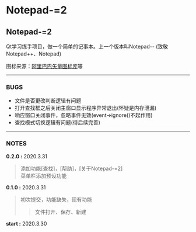 # Notepad-=2
## Notepad-=2

Qt学习练手项目，做一个简单的记事本。上一个版本叫Notepad-- (致敬Notepad++、Notepad) 

图标来源：[阿里巴巴矢量图标库](https://www.iconfont.cn/search/index?q=)等
****
### BUGS

* 文件是否更改判断逻辑有问题  
* 打开查找框之后关闭主窗口显示程序异常退出(怀疑是内存泄漏)  
* 响应窗口关闭事件，忽略事件无效(event->ignore()不起作用)
* 查找模式切换逻辑有问题(待后续完善)

****

### NOTES

**0.2.0 :** 2020.3.31   
>添加功能[查找]，[帮助]，[关于Notepad-=2]  
>菜单栏添加预设功能  

**0.1.0 :** 2020.3.31  
>初次提交，功能缺失，现有功能
>>文件打开、保存、新建

**start :** 2020.3.30  						

